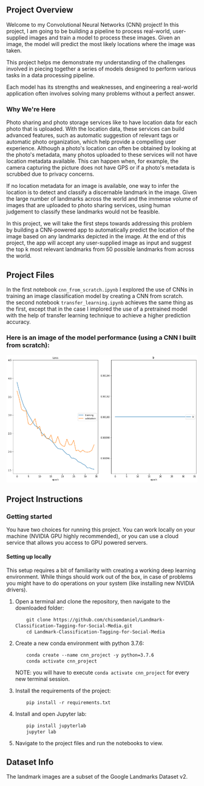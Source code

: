 ## Project Overview

Welcome to my Convolutional Neural Networks (CNN) project!
In this project, I am going to be building a pipeline to process real-world, user-supplied images and train a model to process these images.
Given an image, the model will predict the most likely locations where the image was taken.

This project helps me demonstrate my understanding of the challenges involved in piecing together a series of models designed to perform various tasks in a data processing pipeline. 

Each model has its strengths and weaknesses, and engineering a real-world application often involves solving many problems without a perfect answer.

### Why We're Here

Photo sharing and photo storage services like to have location data for each photo that is uploaded. With the location data, these services can build advanced features, such as automatic suggestion of relevant tags or automatic photo organization, which help provide a compelling user experience. Although a photo's location can often be obtained by looking at the photo's metadata, many photos uploaded to these services will not have location metadata available. This can happen when, for example, the camera capturing the picture does not have GPS or if a photo's metadata is scrubbed due to privacy concerns.

If no location metadata for an image is available, one way to infer the location is to detect and classify a discernable landmark in the image. Given the large number of landmarks across the world and the immense volume of images that are uploaded to photo sharing services, using human judgement to classify these landmarks would not be feasible.

In this project, we will take the first steps towards addressing this problem by building a CNN-powered app to automatically predict the location of the image based on any landmarks depicted in the image. At the end of this project, the app will accept any user-supplied image as input and suggest the top k most relevant landmarks from 50 possible landmarks from across the world.

## Project Files
In the first notebook `cnn_from_scratch.ipynb` I explored the use of CNNs in training an image classification model by creating a CNN from scratch.  
the second notebook `transfer_learning.ipynb` achieves the same thing as the first, except that in the case I implored the use of a pretrained model with the help of transfer learning technique to achieve a higher prediction accuracy.

### Here is an image of the model performance (using a CNN I built from scratch):
![model-performance](./static_images/download.png)

## Project Instructions

### Getting started

You have two choices for running this project. You can work locally on your machine (NVIDIA GPU highly recommended), or you can use a cloud service that allows you access to GPU powered servers.

#### Setting up locally

This setup requires a bit of familiarity with creating a working deep learning environment. While things should work out of the box, in case of problems you might have to do operations on your system (like installing new NVIDIA drivers).

1. Open a terminal and clone the repository, then navigate to the downloaded folder:
	
	```	
		git clone https://github.com/chisomdaniel/Landmark-Classification-Tagging-for-Social-Media.git
		cd Landmark-Classification-Tagging-for-Social-Media
	```
    
2. Create a new conda environment with python 3.7.6:

    ```
        conda create --name cnn_project -y python=3.7.6
        conda activate cnn_project
    ```
    
    NOTE: you will have to execute `conda activate cnn_project` for every new terminal session.
    
3. Install the requirements of the project:

    ```
        pip install -r requirements.txt
    ```

4. Install and open Jupyter lab:
	
	```
        pip install jupyterlab
		jupyter lab
	```
  
5. Navigate to the project files and run the notebooks to view.


## Dataset Info

The landmark images are a subset of the Google Landmarks Dataset v2.

